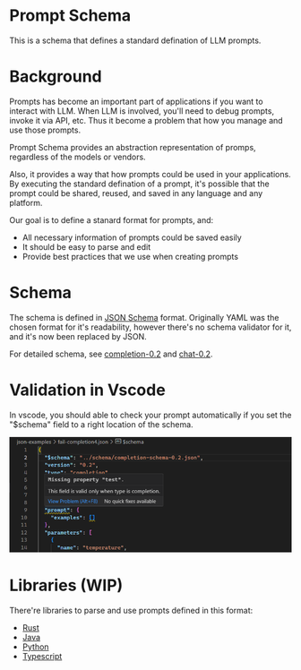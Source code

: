 # Prompt Schema

This is a schema that defines a standard defination of LLM prompts.

# Background

Prompts has become an important part of applications if you want to interact with LLM. When LLM is involved, you'll need to debug prompts, invoke it via API, etc. Thus it become a problem that how you manage and use those prompts.

Prompt Schema provides an abstraction representation of promps,
regardless of the models or vendors.

Also, it provides a way that how prompts could be used in your applications.
By executing the standard defination of a prompt, it's possible that the prompt could be shared, reused, and saved in any language and any platform.

Our goal is to define a stanard format for prompts, and:

- All necessary information of prompts could be saved easily
- It should be easy to parse and edit
- Provide best practices that we use when creating prompts

# Schema

The schema is defined in [JSON Schema](https://json-schema.org/) format.
Originally YAML was the chosen format for it's readability,
however there's no schema validator for it,
and it's now been replaced by JSON.

For detailed schema, see [completion-0.2](./schema/completion-schema-0.3.json) and [chat-0.2](./schema/chat-schema-0.3.json).

# Validation in Vscode

In vscode, you should able to check your prompt automatically if you set the "$schema" field
to a right location of the schema.

![](/json-examples/vscode.png)

# Libraries (WIP)

There're libraries to parse and use prompts defined in this format:

- [Rust](https://github.com/prompt-native/prompt-lib-rust)
- [Java](https://github.com/prompt-native/prompt-lib-java)
- [Python](https://github.com/prompt-native/prompt-lib-python)
- [Typescript](https://github.com/prompt-native/prompt-lib-ts)

